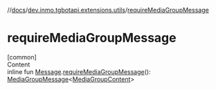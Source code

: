 //[docs](../../index.md)/[dev.inmo.tgbotapi.extensions.utils](index.md)/[requireMediaGroupMessage](require-media-group-message.md)



# requireMediaGroupMessage  
[common]  
Content  
inline fun [Message](../dev.inmo.tgbotapi.types.message.abstracts/-message/index.md).[requireMediaGroupMessage](require-media-group-message.md)(): [MediaGroupMessage](../dev.inmo.tgbotapi.types.message.abstracts/-media-group-message/index.md)<[MediaGroupContent](../dev.inmo.tgbotapi.types.message.content.abstracts/-media-group-content/index.md)>  



